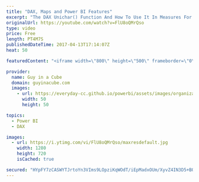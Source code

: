 ```yaml
---
title: "DAX, Maps and Power BI Features"
excerpt: "The DAX Unichar() Function And How To Use It In Measures For Data Visualisation (@technitrain) https://blog.crossjoin.co.uk/2017/04/11/the-dax-unichar-function-and-how-to-use-it-in-measures-for-data-visualisation/  ArcGIS Map in Power BI; Simple, But Insightful (@Rad_Reza) http://radacad.com/arcgis-map-in-power-bi-simple-but-insightful"
originalUrl: https://youtube.com/watch?v=FlU8oQMrQso
type: video
price: Free
length: PT4M7S
publishedDateTime: 2017-04-13T17:14:07Z
heat: 50

featuredContent: "<iframe width=\"800\" height=\"500\" frameborder=\"0\" src=\"https://www.youtube.com/embed/FlU8oQMrQso\" allow=\"accelerometer; autoplay; encrypted-media; gyroscope; picture-in-picture\" allowfullscreen></iframe>"

provider:
  name: Guy in a Cube
  domain: guyinacube.com
  images:
    - url: https://everyday-cc.github.io/powerbi/assets/images/organizations/guyinacube.com-50x50.jpg
      width: 50
      height: 50

topics:
  - Power BI
  - DAX

images:
  - url: https://i.ytimg.com/vi/FlU8oQMrQso/maxresdefault.jpg
    width: 1280
    height: 720
    isCached: true

secured: "HYpFY7zCASWYTJrtoYn3VIms9LOpziKqWOdT/iEpMadxOUm/XyvZ4IN3D5+BQWXCN6vDXXAtjZP8ir/3vo46J5SXp8aakD3JopTgTmpvGU6g0Dvg7I0mYZkOey83HiytWRGtnBAv2VQaaVvm0Ipl8At8D2f/5EYDT9EXRMQ6w9Jok3vv4Xo/RfyP3xt+Wz7U9JiVCT2QoEEYqAJSeJ8+7nxhMxXb6AtPYyScFWQIA96iKbwbObKKcQuHMlgzQVyR29enM/yOLey3Qk0M+3IkeQDH11fp7K8EjUls3oizAcEx3+hMXBHrKylU5Hp77X8CMWeu0TsoVjODAOJnqhxra1PqnmQ0AzAq1PrEONpk8jCRp7ComLEUKgkCBRBfKF3whxV9azyoCdYp2g1e16awXw4G6RNCAmu+aVAN4/Cv7jc=;5t2zWSdjZL5lFf7uJxcQjw=="
---
```



